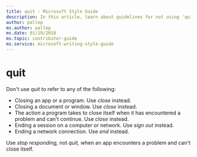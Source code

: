 ```yaml
---
title: quit - Microsoft Style Guide
description: In this article, learn about guidelines for not using 'quit' and when to use 'stop responding' in Microsoft documents.
author: pallep
ms.author: pallep
ms.date: 01/19/2018
ms.topic: contributor-guide
ms.service: microsoft-writing-style-guide
---
```


# quit

Don't use *quit* to refer to any of the following: 

  - Closing an app or a program. Use *close* instead. 
  - Closing a document or window. Use *close* instead. 
  - The action a program takes to close itself when it has encountered a problem and can't continue. Use *close* instead. 
  - Ending a session on a computer or network. Use *sign out* instead. 
  - Ending a network connection. Use *end* instead. 

Use *stop responding,* not *quit,* when an app encounters a problem and can't close itself.

